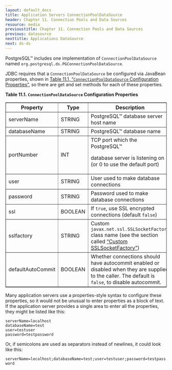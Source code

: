 ```yaml
---
layout: default_docs
title: Application Servers ConnectionPoolDataSource
header: Chapter 11. Connection Pools and Data Sources
resource: media
previoustitle: Chapter 11. Connection Pools and Data Sources
previous: datasource
nexttitle: Applications DataSource
next: ds-ds
---
```


PostgreSQL™ includes one implementation of `ConnectionPoolDataSource` named
`org.postgresql.ds.PGConnectionPoolDataSource`.

JDBC requires that a `ConnectionPoolDataSource` be configured via JavaBean
properties, shown in [Table 11.1, “`ConnectionPoolDataSource` Configuration Properties”](ds-cpds#ds-cpds-props),
so there are get and set methods for each of these properties.

<a name="ds-cpds-props"></a>
**Table 11.1. `ConnectionPoolDataSource` Configuration Properties**

<table summary="ConnectionPoolDataSource Configuration Properties" class="CALSTABLE" border="1">
  <tr>
    <th>Property</th>
    <th>Type</th>
    <th>Description</th>
  </tr>
  <tbody>
    <tr>
      <td>serverName</td>
      <td>STRING</td>
      <td>PostgreSQL™ database server
host name</td>
    </tr>
    <tr>
      <td>databaseName</td>
      <td>STRING</td>
      <td>PostgreSQL™ database name</td>
    </tr>
    <tr>
      <td>portNumber</td>
      <td>INT</td>
      <td> TCP port which the PostgreSQL™

database server is listening on (or 0 to use the default port) </td>
    </tr>
    <tr>
      <td>user</td>
      <td>STRING</td>
      <td>User used to make database connections</td>
    </tr>
    <tr>
      <td>password</td>
      <td>STRING</td>
      <td>Password used to make database connections</td>
    </tr>
    <tr>
      <td>ssl</td>
      <td>BOOLEAN</td>
      <td> If `true`, use SSL encrypted
connections (default `false`) </td>
    </tr>
    <tr>
      <td>sslfactory</td>
      <td>STRING</td>
      <td> Custom `javax.net.ssl.SSLSocketFactory`
class name (see the section called [“Custom
SSLSocketFactory”](ssl-factory)) </td>
    </tr>
    <tr>
      <td>defaultAutoCommit</td>
      <td>BOOLEAN</td>
      <td> Whether connections should have autocommit enabled or
disabled when they are supplied to the caller. The default is `false`, to disable autocommit. </td>
    </tr>
  </tbody>
</table>

Many application servers use a properties-style syntax to configure these
properties, so it would not be unusual to enter properties as a block of text.
If the application server provides a single area to enter all the properties,
they might be listed like this:

`serverName=localhost`  
`databaseName=test`  
`user=testuser`  
`password=testpassword`

Or, if semicolons are used as separators instead of newlines, it could look like
this:

`serverName=localhost;databaseName=test;user=testuser;password=testpassword`
